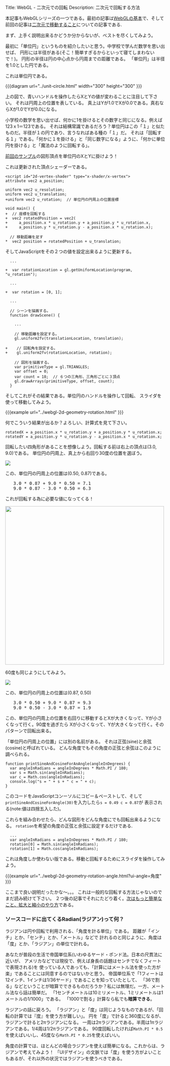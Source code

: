 Title: WebGL - 二次元での回転
Description: 二次元で回転する方法

本記事もWebGLシリーズの一つである。最初の記事は[WebGLの基本](webgl-fundamentals.html)で、そして前回の記事は[二次元で移動すること](webgl-2d-translation.html)についての記事である.

まず、上手く説明出来るかどうか分からないが、ベストを尽くしてみよう。

最初に「単位円」というものを紹介したいと思う。中学校で学んだ数学を思い出せば、
円形には半径がある(そこ！簡単すぎるからといって寝てしまわないで！)。
円形の半径は円の中心点から円周までの距離である。
「単位円」は半径を1.0とした円である。

これは単位円である。

{{{diagram url="../unit-circle.html" width="300" height="300" }}}

上の図で、青いハンドルを操作したらXとYの値が変わることに注目して下さい。
それは円周上の位置を表している。
真上はYが1.0でXが0.0である。真右ならXが1.0でYが0.0になる。

小学校の数学を思い出せば、何かに1を掛けるとその数字と同じになる。例えば123ｘ1＝123である。
それは結構常識であるだろう？単位円はこの「１」と似たものだ。半径が１の円であり、言うなればある種の「１」だ。
それは「回転する１」である。「何かに１を掛ける」と「同じ数字になる」ように、「何かに単位円を掛ける」と「魔法のように回転する」。

[前回のサンプル](webgl-2d-translation.html)の図形頂点を単位円のXとYに掛けよう！

これは更新された頂点シェーダーである。

    <script id="2d-vertex-shader" type="x-shader/x-vertex">
    attribute vec2 a_position;

    uniform vec2 u_resolution;
    uniform vec2 u_translation;
    +uniform vec2 u_rotation;  // 単位円の円周上の位置座標

    void main() {
    +  // 座標を回転する
    +  vec2 rotatedPosition = vec2(
    +     a_position.x * u_rotation.y + a_position.y * u_rotation.x,
    +     a_position.y * u_rotation.y - a_position.x * u_rotation.x);

      // 移動距離を足す
    *  vec2 position = rotatedPosition + u_translation;

そしてJavaScriptをその２つの値を設定出来るように更新する。

      ...

    +  var rotationLocation = gl.getUniformLocation(program, "u_rotation");

      ...

    +  var rotation = [0, 1];

      ...

      // シーンを描画する。
      function drawScene() {

        ...

        // 移動距離を設定する。
        gl.uniform2fv(translationLocation, translation);

    +    // 回転角を設定する。
    +    gl.uniform2fv(rotationLocation, rotation);

        // 図形を描画する。
        var primitiveType = gl.TRIANGLES;
        var offset = 0;
        var count = 18;  // ６つの三角形、三角形ごとに３頂点
        gl.drawArrays(primitiveType, offset, count);
      }

そしてこれがその結果である。単位円のハンドルを操作して回転、
スライダを使って移動してみよう。

{{{example url="../webgl-2d-geometry-rotation.html" }}}

何でこういう結果が出るか？よろしい、計算式を見て下さい。

    rotatedX = a_position.x * u_rotation.y + a_position.y * u_rotation.x;
    rotatedY = a_position.y * u_rotation.y - a_position.x * u_rotation.x;

回転したい四角形があることを想像しよう。回転する前は右上の頂点は(3.0, 9.0)である。
単位円の円周上、真上から右回り30度の位置を選ぼう。

<img src="../../resources/rotate-30.png" class="webgl_center" />

この、単位円の円周上の位置は(0.50, 0.87)である。

<pre class="webgl_center">
   3.0 * 0.87 + 9.0 * 0.50 = 7.1
   9.0 * 0.87 - 3.0 * 0.50 = 6.3
</pre>

これが回転する為に必要な値になってくる！

<img src="../../resources/rotation-drawing.svg" width="500" class="webgl_center"/>

60度も同じようにしてみよう。

<img src="../../resources/rotate-60.png" class="webgl_center" />

この、単位円の円周上の位置は(0.87, 0.50)

<pre class="webgl_center">
   3.0 * 0.50 + 9.0 * 0.87 = 9.3
   9.0 * 0.50 - 3.0 * 0.87 = 1.9
</pre>

この、単位円の円周上の位置を右回りに移動するとXが大きくなって、Yが小さくなって行く。90度を過ぎたら
Xが小さくなって、Yが大きくなって行く。そのパターンで回転出来る。

「単位円の円周上の位置」には別の名前がある。
それは正弦(sine)と余弦(cosine)と呼ばれている。
どんな角度でもその角度の正弦と余弦はこのように調べられる。

    function printSineAndCosineForAnAngle(angleInDegrees) {
      var angleInRadians = angleInDegrees * Math.PI / 180;
      var s = Math.sin(angleInRadians);
      var c = Math.cos(angleInRadians);
      console.log("s = " + s + " c = " + c);
    }

このコードをJavaScriptコンーソルにコピー＆ペーストして、そして
`printSineAndCosineForAngle(30)`を入力したら`s = 0.49 c = 0.87`が
表示される(note:値は四捨五入した)。

これらを組み合わせたら、どんな図形をどんな角度にでも回転出来るようになる。
`rotation`を希望の角度の正弦と余弦に設定するだけである.

      ...
      var angleInRadians = angleInDegrees * Math.PI / 180;
      rotation[0] = Math.sin(angleInRadians);
      rotation[1] = Math.cos(angleInRadians);

これは角度しか使わない版である。移動と回転するためにスライダを操作してみよう。

{{{example url="../webgl-2d-geometry-rotation-angle.html?ui-angle=角度" }}}

ここまで良い説明だったかな〜。。。
これは一般的な回転する方法じゃないのでまだ読み続けて下さい。
２つ後の記事でそれにたどり着く。[次はもっと簡単なこと、拡大と縮小のやり方](webgl-2d-scale.html)である。

<div class="webgl_bottombar"><h3>ソースコードに出てくるRadian(ラジアン)って何？</h3>
<p>
ラジアンは円や回転で利用される、「角度を計る単位」である。
距離が「インチ」とか、「センチ」とか、「メートル」などで
計れるのと同じように、角度は「度」とか、「ラジアン」の単位で計れる。
</p>
<p>
あなたが普段の生活で帝国単位系(いわゆるヤード・ポンド法。日本の尺貫法に近いが、
アメリカなどでは現役で、例えば身長の話題はセンチでなくフィートで表現される)を
使っている人であっても、「計算にはメートル法を使った方が楽」であることには同意するのではないかと思う。
帝国単位系で「1フィートは12インチ、1インチは1/36ヤード」であることを知っていたとして、
「36で割る」などということが暗算でできるものだろうか？私には無理だ。一方、メートル法なら話は簡単だ。
「1センチメートルは10ミリメートル、1ミリメートルは1メートルの1/1000」である。
「1000で割る」計算なら私でも<strong>暗算できる</strong>。
</p>
<p>
ラジアンの話に戻ろう。
「ラジアン」と「度」は同じようなものであるが、「回転の計算では『度』を使う方が難しい」。
円を「度」で計ると360度になるが、
ラジアンで計ると2πラジアンになる。
一周は2πラジアンである。半周は1πラジアンである。1/4周は1/2πラジアンである。
90度回転したければ<code>Math.PI * 0.5</code>を使えばいいし、45度なら<code>Math.PI * 0.25</code>を使えばいい。
</p>
<p>
角度の計算では、ほとんどの場合ラジアンを使えば簡単になる。これからは、ラジアンで考えてみよう！
「UIデザイン」の文脈では「度」を使う方がよいこともあるが、それ以外の状況ではラジアンを使うべきである。
</p>
</div>


